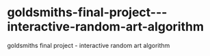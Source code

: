 # goldsmiths-final-project---interactive-random-art-algorithm
goldsmiths final project - interactive random art algorithm
